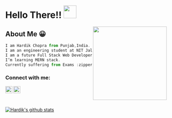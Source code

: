 # Hello There!! <img src="https://media.giphy.com/media/hvRJCLFzcasrR4ia7z/giphy.gif" width="40px"></a>

<img align='right' src="https://media.giphy.com/media/QssGEmpkyEOhBCb7e1/giphy.gif" width="230">

## About Me :grinning:

```javascript
I am Hardik Chopra from Punjab,India.
I am an engineering student at NIT Jalandhar.
I am a future Full Stack Web Developer.
I’m learning MERN stack.
Currently suffering from Exams :zipper_mouth_face:
```
### Connect with me:

[<img align="left" alt="HardikChopra | LinkedIn" width="22px" src="https://cdn.jsdelivr.net/npm/simple-icons@v3/icons/linkedin.svg" />][linkedin]
[<img align="left" alt="HardikChopra | Instagram" width="22px" src="https://cdn.jsdelivr.net/npm/simple-icons@v3/icons/instagram.svg" />][instagram]

<br />

[instagram]:https://www.instagram.com/hardik._.chopra/
[linkedin]: https://www.linkedin.com/in/hardik-chopra-62b6771a8/

<br /><br />
[![Hardik's github stats](https://github-readme-stats.vercel.app/api?username=hardikchopra242&show_icons=true&theme=radical)](https://github.com/hardikchopra242/github-readme-stats)

